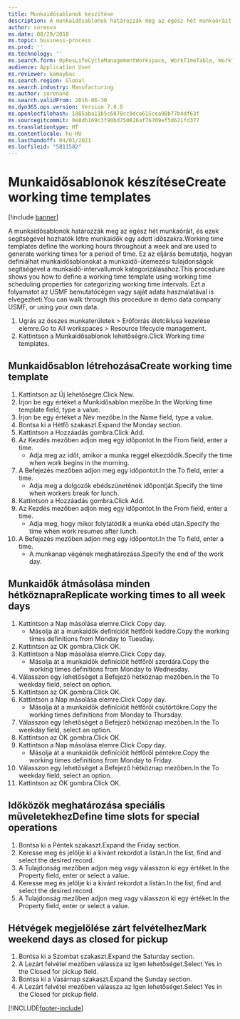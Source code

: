```yaml
---
title: Munkaidősablonok készítése
description: A munkaidősablonok határozzák meg az egész hét munkaóráit, és ezek segítségével hozhatók létre munkaidők egy adott időszakra.
author: sorenva
ms.date: 08/29/2018
ms.topic: business-process
ms.prod: ''
ms.technology: ''
ms.search.form: OpResLifeCycleManagementWorkspace, WorkTimeTable, WorkTimeCopyDayDialog, WorkPeriodTemplate
audience: Application User
ms.reviewer: kamaybac
ms.search.region: Global
ms.search.industry: Manufacturing
ms.author: sorenand
ms.search.validFrom: 2016-06-30
ms.dyn365.ops.version: Version 7.0.0
ms.openlocfilehash: 1885aba11b5c6878cc9dca615cea98b77b4df63f
ms.sourcegitcommit: 0e8db169c3f90bd750826af76709ef5d621fd377
ms.translationtype: HT
ms.contentlocale: hu-HU
ms.lasthandoff: 04/01/2021
ms.locfileid: "5811582"
---
```

# <a name="create-working-time-templates"></a><span data-ttu-id="9fe74-103">Munkaidősablonok készítése</span><span class="sxs-lookup"><span data-stu-id="9fe74-103">Create working time templates</span></span>

[!include [banner](../../includes/banner.md)]

<span data-ttu-id="9fe74-104">A munkaidősablonok határozzák meg az egész hét munkaóráit, és ezek segítségével hozhatók létre munkaidők egy adott időszakra.</span><span class="sxs-lookup"><span data-stu-id="9fe74-104">Working time templates define the working hours throughout a week and are used to generate working times for a period of time.</span></span> <span data-ttu-id="9fe74-105">Ez az eljárás bemutatja, hogyan definiálhat munkaidősablonokat a munkaidő-ütemezési tulajdonságok segítségével a munkaidő-intervallumok kategorizálásához.</span><span class="sxs-lookup"><span data-stu-id="9fe74-105">This procedure shows you how to define a working time template using working time scheduling properties for categorizing working time intervals.</span></span> <span data-ttu-id="9fe74-106">Ezt a folyamatot az USMF bemutatócégen vagy saját adata használatával is elvégezheti.</span><span class="sxs-lookup"><span data-stu-id="9fe74-106">You can walk through this procedure in demo data company USMF, or using your own data.</span></span>

1. <span data-ttu-id="9fe74-107">Ugrás az összes munkaterületek > Erőforrás életciklusa kezelése elemre.</span><span class="sxs-lookup"><span data-stu-id="9fe74-107">Go to All workspaces > Resource lifecycle management.</span></span>
2. <span data-ttu-id="9fe74-108">Kattintson a Munkaidősablonok lehetőségre.</span><span class="sxs-lookup"><span data-stu-id="9fe74-108">Click Working time templates.</span></span>

## <a name="create-working-time-template"></a><span data-ttu-id="9fe74-109">Munkaidősablon létrehozása</span><span class="sxs-lookup"><span data-stu-id="9fe74-109">Create working time template</span></span>
1. <span data-ttu-id="9fe74-110">Kattintson az Új lehetőségre.</span><span class="sxs-lookup"><span data-stu-id="9fe74-110">Click New.</span></span>
2. <span data-ttu-id="9fe74-111">Írjon be egy értéket a Munkidősablon mezőbe.</span><span class="sxs-lookup"><span data-stu-id="9fe74-111">In the Working time template field, type a value.</span></span>
3. <span data-ttu-id="9fe74-112">Írjon be egy értéket a Név mezőbe.</span><span class="sxs-lookup"><span data-stu-id="9fe74-112">In the Name field, type a value.</span></span>
4. <span data-ttu-id="9fe74-113">Bontsa ki a Hétfő szakaszt.</span><span class="sxs-lookup"><span data-stu-id="9fe74-113">Expand the Monday section.</span></span>
5. <span data-ttu-id="9fe74-114">Kattintson a Hozzáadás gombra.</span><span class="sxs-lookup"><span data-stu-id="9fe74-114">Click Add.</span></span>
6. <span data-ttu-id="9fe74-115">Az Kezdés mezőben adjon meg egy időpontot.</span><span class="sxs-lookup"><span data-stu-id="9fe74-115">In the From field, enter a time.</span></span>
    * <span data-ttu-id="9fe74-116">Adja meg az időt, amikor a munka reggel elkezdődik.</span><span class="sxs-lookup"><span data-stu-id="9fe74-116">Specify the time when work begins in the morning.</span></span>  
7. <span data-ttu-id="9fe74-117">A Befejezés mezőben adjon meg egy időpontot.</span><span class="sxs-lookup"><span data-stu-id="9fe74-117">In the To field, enter a time.</span></span>
    * <span data-ttu-id="9fe74-118">Adja meg a dolgozók ebédszünetének időpontját.</span><span class="sxs-lookup"><span data-stu-id="9fe74-118">Specify the time when workers break for lunch.</span></span>  
8. <span data-ttu-id="9fe74-119">Kattintson a Hozzáadás gombra.</span><span class="sxs-lookup"><span data-stu-id="9fe74-119">Click Add.</span></span>
9. <span data-ttu-id="9fe74-120">Az Kezdés mezőben adjon meg egy időpontot.</span><span class="sxs-lookup"><span data-stu-id="9fe74-120">In the From field, enter a time.</span></span>
    * <span data-ttu-id="9fe74-121">Adja meg, hogy mikor folytatódik a munka ebéd után.</span><span class="sxs-lookup"><span data-stu-id="9fe74-121">Specify the time when work resumes after lunch.</span></span>  
10. <span data-ttu-id="9fe74-122">A Befejezés mezőben adjon meg egy időpontot.</span><span class="sxs-lookup"><span data-stu-id="9fe74-122">In the To field, enter a time.</span></span>
    * <span data-ttu-id="9fe74-123">A munkanap végének meghatározása.</span><span class="sxs-lookup"><span data-stu-id="9fe74-123">Specify the end of the work day.</span></span>  

## <a name="replicate-working-times-to-all-week-days"></a><span data-ttu-id="9fe74-124">Munkaidők átmásolása minden hétköznapra</span><span class="sxs-lookup"><span data-stu-id="9fe74-124">Replicate working times to all week days</span></span>
1. <span data-ttu-id="9fe74-125">Kattintson a Nap másolása elemre.</span><span class="sxs-lookup"><span data-stu-id="9fe74-125">Click Copy day.</span></span>
    * <span data-ttu-id="9fe74-126">Másolja át a munkaidők definícióit hétfőről keddre.</span><span class="sxs-lookup"><span data-stu-id="9fe74-126">Copy the working times definitions from Monday to Tuesday.</span></span>  
2. <span data-ttu-id="9fe74-127">Kattintson az OK gombra.</span><span class="sxs-lookup"><span data-stu-id="9fe74-127">Click OK.</span></span>
3. <span data-ttu-id="9fe74-128">Kattintson a Nap másolása elemre.</span><span class="sxs-lookup"><span data-stu-id="9fe74-128">Click Copy day.</span></span>
    * <span data-ttu-id="9fe74-129">Másolja át a munkaidők definícióit hétfőről szerdára.</span><span class="sxs-lookup"><span data-stu-id="9fe74-129">Copy the working times definitions from Monday to Wednesday.</span></span>  
4. <span data-ttu-id="9fe74-130">Válasszon egy lehetőséget a Befejező hétköznap mezőben.</span><span class="sxs-lookup"><span data-stu-id="9fe74-130">In the To weekday field, select an option.</span></span>
5. <span data-ttu-id="9fe74-131">Kattintson az OK gombra.</span><span class="sxs-lookup"><span data-stu-id="9fe74-131">Click OK.</span></span>
6. <span data-ttu-id="9fe74-132">Kattintson a Nap másolása elemre.</span><span class="sxs-lookup"><span data-stu-id="9fe74-132">Click Copy day.</span></span>
    * <span data-ttu-id="9fe74-133">Másolja át a munkaidők definícióit hétfőről csütörtökre.</span><span class="sxs-lookup"><span data-stu-id="9fe74-133">Copy the working times definitions from Monday to Thursday.</span></span>  
7. <span data-ttu-id="9fe74-134">Válasszon egy lehetőséget a Befejező hétköznap mezőben.</span><span class="sxs-lookup"><span data-stu-id="9fe74-134">In the To weekday field, select an option.</span></span>
8. <span data-ttu-id="9fe74-135">Kattintson az OK gombra.</span><span class="sxs-lookup"><span data-stu-id="9fe74-135">Click OK.</span></span>
9. <span data-ttu-id="9fe74-136">Kattintson a Nap másolása elemre.</span><span class="sxs-lookup"><span data-stu-id="9fe74-136">Click Copy day.</span></span>
    * <span data-ttu-id="9fe74-137">Másolja át a munkaidők definícióit hétfőről péntekre.</span><span class="sxs-lookup"><span data-stu-id="9fe74-137">Copy the working times definitions from Monday to Friday.</span></span>  
10. <span data-ttu-id="9fe74-138">Válasszon egy lehetőséget a Befejező hétköznap mezőben.</span><span class="sxs-lookup"><span data-stu-id="9fe74-138">In the To weekday field, select an option.</span></span>
11. <span data-ttu-id="9fe74-139">Kattintson az OK gombra.</span><span class="sxs-lookup"><span data-stu-id="9fe74-139">Click OK.</span></span>

## <a name="define-time-slots-for-special-operations"></a><span data-ttu-id="9fe74-140">Időközök meghatározása speciális műveletekhez</span><span class="sxs-lookup"><span data-stu-id="9fe74-140">Define time slots for special operations</span></span>
1. <span data-ttu-id="9fe74-141">Bontsa ki a Péntek szakaszt.</span><span class="sxs-lookup"><span data-stu-id="9fe74-141">Expand the Friday section.</span></span>
2. <span data-ttu-id="9fe74-142">Keresse meg és jelölje ki a kívánt rekordot a listán.</span><span class="sxs-lookup"><span data-stu-id="9fe74-142">In the list, find and select the desired record.</span></span>
3. <span data-ttu-id="9fe74-143">A Tulajdonság mezőben adjon meg vagy válasszon ki egy értéket.</span><span class="sxs-lookup"><span data-stu-id="9fe74-143">In the Property field, enter or select a value.</span></span>
4. <span data-ttu-id="9fe74-144">Keresse meg és jelölje ki a kívánt rekordot a listán.</span><span class="sxs-lookup"><span data-stu-id="9fe74-144">In the list, find and select the desired record.</span></span>
5. <span data-ttu-id="9fe74-145">A Tulajdonság mezőben adjon meg vagy válasszon ki egy értéket.</span><span class="sxs-lookup"><span data-stu-id="9fe74-145">In the Property field, enter or select a value.</span></span>

## <a name="mark-weekend-days-as-closed-for-pickup"></a><span data-ttu-id="9fe74-146">Hétvégek megjelölése zárt felvételhez</span><span class="sxs-lookup"><span data-stu-id="9fe74-146">Mark weekend days as closed for pickup</span></span>
1. <span data-ttu-id="9fe74-147">Bontsa ki a Szombat szakaszt.</span><span class="sxs-lookup"><span data-stu-id="9fe74-147">Expand the Saturday section.</span></span>
2. <span data-ttu-id="9fe74-148">A Lezárt felvétel mezőben válassza az Igen lehetőséget.</span><span class="sxs-lookup"><span data-stu-id="9fe74-148">Select Yes in the Closed for pickup field.</span></span>
3. <span data-ttu-id="9fe74-149">Bontsa ki a Vasárnap szakaszt.</span><span class="sxs-lookup"><span data-stu-id="9fe74-149">Expand the Sunday section.</span></span>
4. <span data-ttu-id="9fe74-150">A Lezárt felvétel mezőben válassza az Igen lehetőséget.</span><span class="sxs-lookup"><span data-stu-id="9fe74-150">Select Yes in the Closed for pickup field.</span></span>



[!INCLUDE[footer-include](../../../includes/footer-banner.md)]